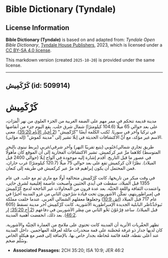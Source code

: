 # Bible Dictionary (Tyndale)

## License Information

**Bible Dictionary (Tyndale)** is based on and adapted from: _Tyndale Open Bible Dictionary_, [Tyndale House Publishers](https://tyndaleopenresources.com/), 2023, which is licensed under a [CC BY-SA 4.0 license](https://creativecommons.org/licenses/by-sa/4.0/legalcode.en).

This markdown version (created `2025-10-20`) is provided under the same license.



--------------------------------

## كَرْكَمِيش (id: 509914)

كَرْكَمِيش
==========

مدينة قديمة تتحكم في ممر مهم على الضفة الغربية من الجزء العلوي من نهر ٱلْفرَاتِ، على بعد حوالي 65 ميلًا (104\.6 كيلومترًا) شمال شرق حلب. يقع اليوم جزء من أنقاضها في تركيا وآخر في سوريَا. تُكتب الكلمة أيضًا "كَرْكَمِيش" ([2 أخبار الأيام 35:20](https://ref.ly/2Chr35:20)). معنى الاسم غير مؤكد، مع أنَّ الاكتشافات الحديثة في إبلَا تشير إلى "مدينة كَموش" (إله مؤابي).

طريق تجاري شمالي/جَنُوبي (يتبع تقريبًا النهر) وآخر شرقي/غربي (يربط نينوى بالبحر المتوسط) كلاهما مرَّ عبر كركميش. تشير الاكتشافات الفخارية إلى أن الموقع كان مأهولًا في عصور ما قبل التاريخ. أقدم إشارة إليه موجودة في ألواح إبلَا (حوالي 2400 قبل الميلاد). نظرًا لأن كركميش تقع على بعد حوالي 75 ميلًا (120\.7 كيلومترًا) غرب حاران، فمن المحتمل أن يكون إبراهيم قد مرَّ عبر كركميش في طريقه إلى كنعان.

في وقت مبكر من تاريخها، كانت كَرْكَمِيش متحالفة أولًا مع ماري ثم مع حلب. في عام 1355 قبل الميلاد، سقطت في أيدي الحثيين وأصبحت عاصمة إقليمية لشرق حاتِي، واعتمدت الثقافة واللغة الحثيَّة. بعد عدة قرون من المحاولات غير الناجحة لدمج كَرْكَمِيشَ في إمبراطوريتهم، تمكَّن الآشوريون تحت قيادة سَرْجون الثاني من غزو المدينة أخيرًا في عام 717 قبل الميلاد ([إش 10:9](https://ref.ly/Isa10:9)) وجعلوها معقلهم الشمالي الغربي. عندما خلفت مملكة نَبوخَذْنَاصَّر البابلية الجديدة الإمبراطورية الآشورية، كانت كَرْكَمِيش آخر مدينة تسقط (605 قبل الميلاد). ساعد فِرْعَوْنَ نَخْو الثاني من مِصْر الآشوريين في دفاعهم ([2 أخ 35:20؛](https://ref.ly/2Chr35:20) [إر 46:2](https://ref.ly/Jer46:2)). بعد ذلك، انخفضت أهمية المدينة.

تظهر الحفْريات الأثرية أن المدينة كانت تحتوي على ملامح من العمارة الحِثيَّة والآشورية. كان لديها جدار ذو غرفة مُحصَّنة على قمة منحدرات مائلة لعرقلة المهاجمين. داخل المدينة عند أعلى نقطة، قلعة قائمة مُحاطة بجدار خاص بها، بالإضافة إلى قصر مع هيكله الخاص وسُلَّم ضخم.

* **Associated Passages:** 2CH 35:20; ISA 10:9; JER 46:2

